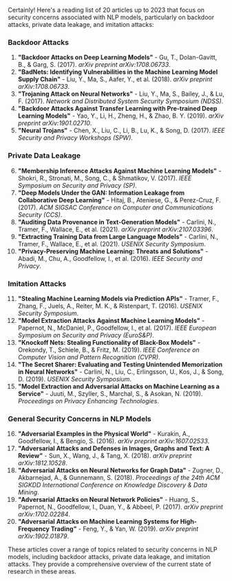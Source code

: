 Certainly! Here's a reading list of 20 articles up to 2023 that focus on security concerns associated with NLP models, particularly on backdoor attacks, private data leakage, and imitation attacks:

### Backdoor Attacks
1. **"Backdoor Attacks on Deep Learning Models"** - Gu, T., Dolan-Gavitt, B., & Garg, S. (2017). *arXiv preprint arXiv:1708.06733*.
2. **"BadNets: Identifying Vulnerabilities in the Machine Learning Model Supply Chain"** - Liu, Y., Ma, S., Aafer, Y., et al. (2018). *arXiv preprint arXiv:1708.06733*.
3. **"Trojaning Attack on Neural Networks"** - Liu, Y., Ma, S., Bailey, J., & Lu, F. (2017). *Network and Distributed System Security Symposium (NDSS)*.
4. **"Backdoor Attacks Against Transfer Learning with Pre-trained Deep Learning Models"** - Yao, Y., Li, H., Zheng, H., & Zhao, B. Y. (2019). *arXiv preprint arXiv:1901.02710*.
5. **"Neural Trojans"** - Chen, X., Liu, C., Li, B., Lu, K., & Song, D. (2017). *IEEE Security and Privacy Workshops (SPW)*.

### Private Data Leakage
6. **"Membership Inference Attacks Against Machine Learning Models"** - Shokri, R., Stronati, M., Song, C., & Shmatikov, V. (2017). *IEEE Symposium on Security and Privacy (SP)*.
7. **"Deep Models Under the GAN: Information Leakage from Collaborative Deep Learning"** - Hitaj, B., Ateniese, G., & Perez-Cruz, F. (2017). *ACM SIGSAC Conference on Computer and Communications Security (CCS)*.
8. **"Auditing Data Provenance in Text-Generation Models"** - Carlini, N., Tramer, F., Wallace, E., et al. (2021). *arXiv preprint arXiv:2107.03396*.
9. **"Extracting Training Data from Large Language Models"** - Carlini, N., Tramer, F., Wallace, E., et al. (2021). *USENIX Security Symposium*.
10. **"Privacy-Preserving Machine Learning: Threats and Solutions"** - Abadi, M., Chu, A., Goodfellow, I., et al. (2016). *IEEE Security and Privacy*.

### Imitation Attacks
11. **"Stealing Machine Learning Models via Prediction APIs"** - Tramer, F., Zhang, F., Juels, A., Reiter, M. K., & Ristenpart, T. (2016). *USENIX Security Symposium*.
12. **"Model Extraction Attacks Against Machine Learning Models"** - Papernot, N., McDaniel, P., Goodfellow, I., et al. (2017). *IEEE European Symposium on Security and Privacy (EuroS&P)*.
13. **"Knockoff Nets: Stealing Functionality of Black-Box Models"** - Orekondy, T., Schiele, B., & Fritz, M. (2019). *IEEE Conference on Computer Vision and Pattern Recognition (CVPR)*.
14. **"The Secret Sharer: Evaluating and Testing Unintended Memorization in Neural Networks"** - Carlini, N., Liu, C., Erlingsson, U., Kos, J., & Song, D. (2019). *USENIX Security Symposium*.
15. **"Model Extraction and Adversarial Attacks on Machine Learning as a Service"** - Juuti, M., Szyller, S., Marchal, S., & Asokan, N. (2019). *Proceedings on Privacy Enhancing Technologies*.

### General Security Concerns in NLP Models
16. **"Adversarial Examples in the Physical World"** - Kurakin, A., Goodfellow, I., & Bengio, S. (2016). *arXiv preprint arXiv:1607.02533*.
17. **"Adversarial Attacks and Defenses in Images, Graphs and Text: A Review"** - Sun, X., Wang, J., & Tang, X. (2018). *arXiv preprint arXiv:1812.10528*.
18. **"Adversarial Attacks on Neural Networks for Graph Data"** - Zugner, D., Akbarnejad, A., & Gunnemann, S. (2018). *Proceedings of the 24th ACM SIGKDD International Conference on Knowledge Discovery & Data Mining*.
19. **"Adversarial Attacks on Neural Network Policies"** - Huang, S., Papernot, N., Goodfellow, I., Duan, Y., & Abbeel, P. (2017). *arXiv preprint arXiv:1702.02284*.
20. **"Adversarial Attacks on Machine Learning Systems for High-Frequency Trading"** - Feng, Y., & Yan, W. (2019). *arXiv preprint arXiv:1902.01879*.

These articles cover a range of topics related to security concerns in NLP models, including backdoor attacks, private data leakage, and imitation attacks. They provide a comprehensive overview of the current state of research in these areas.